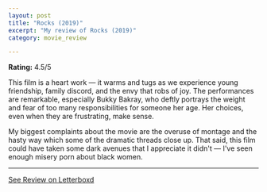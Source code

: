 ```yaml
---
layout: post
title: "Rocks (2019)"
excerpt: "My review of Rocks (2019)"
category: movie_review

---
```


**Rating:** 4.5/5

This film is a heart work — it warms and tugs as we experience young friendship, family discord, and the envy that robs of joy. The performances are remarkable, especially Bukky Bakray, who deftly portrays the weight and fear of too many responsibilities for someone her age. Her choices, even when they are frustrating, make sense.

My biggest complaints about the movie are the overuse of montage and the hasty way which some of the dramatic threads close up. That said, this film could have taken some dark avenues that I appreciate it didn't — I've seen enough misery porn about black women.

<hr>

[See Review on Letterboxd](https://boxd.it/7M9XOF)
